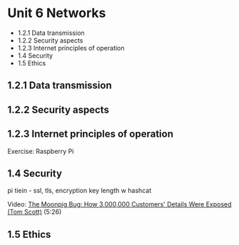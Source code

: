 # Unit 6 Networks

* 1.2.1 Data transmission
* 1.2.2 Security aspects
* 1.2.3 Internet principles of operation
* 1.4 Security
* 1.5 Ethics

## 1.2.1 Data transmission

## 1.2.2 Security aspects

## 1.2.3 Internet principles of operation	

Exercise: Raspberry Pi 

## 1.4 Security

pi tiein - ssl, tls, encryption key length w hashcat 

Video: [The Moonpig Bug: How 3,000,000 Customers' Details Were Exposed (Tom Scott)](https://www.youtube.com/watch?v=CgJudU_jlZ8) (5:26)

## 1.5 Ethics
